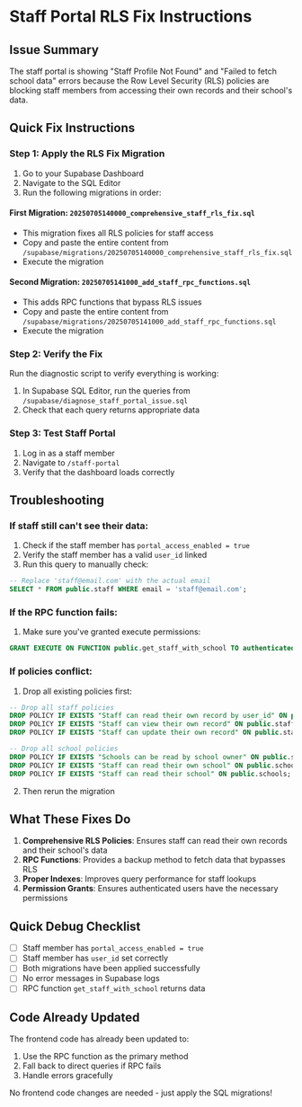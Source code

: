 # Staff Portal RLS Fix Instructions

## Issue Summary
The staff portal is showing "Staff Profile Not Found" and "Failed to fetch school data" errors because the Row Level Security (RLS) policies are blocking staff members from accessing their own records and their school's data.

## Quick Fix Instructions

### Step 1: Apply the RLS Fix Migration
1. Go to your Supabase Dashboard
2. Navigate to the SQL Editor
3. Run the following migrations in order:

#### First Migration: `20250705140000_comprehensive_staff_rls_fix.sql`
- This migration fixes all RLS policies for staff access
- Copy and paste the entire content from `/supabase/migrations/20250705140000_comprehensive_staff_rls_fix.sql`
- Execute the migration

#### Second Migration: `20250705141000_add_staff_rpc_functions.sql`
- This adds RPC functions that bypass RLS issues
- Copy and paste the entire content from `/supabase/migrations/20250705141000_add_staff_rpc_functions.sql`
- Execute the migration

### Step 2: Verify the Fix
Run the diagnostic script to verify everything is working:
1. In Supabase SQL Editor, run the queries from `/supabase/diagnose_staff_portal_issue.sql`
2. Check that each query returns appropriate data

### Step 3: Test Staff Portal
1. Log in as a staff member
2. Navigate to `/staff-portal`
3. Verify that the dashboard loads correctly

## Troubleshooting

### If staff still can't see their data:
1. Check if the staff member has `portal_access_enabled = true`
2. Verify the staff member has a valid `user_id` linked
3. Run this query to manually check:
```sql
-- Replace 'staff@email.com' with the actual email
SELECT * FROM public.staff WHERE email = 'staff@email.com';
```

### If the RPC function fails:
1. Make sure you've granted execute permissions:
```sql
GRANT EXECUTE ON FUNCTION public.get_staff_with_school TO authenticated;
```

### If policies conflict:
1. Drop all existing policies first:
```sql
-- Drop all staff policies
DROP POLICY IF EXISTS "Staff can read their own record by user_id" ON public.staff;
DROP POLICY IF EXISTS "Staff can view their own record" ON public.staff;
DROP POLICY IF EXISTS "Staff can update their own record" ON public.staff;

-- Drop all school policies  
DROP POLICY IF EXISTS "Schools can be read by school owner" ON public.schools;
DROP POLICY IF EXISTS "Staff can read their own school" ON public.schools;
DROP POLICY IF EXISTS "Staff can read their school" ON public.schools;
```

2. Then rerun the migration

## What These Fixes Do

1. **Comprehensive RLS Policies**: Ensures staff can read their own records and their school's data
2. **RPC Functions**: Provides a backup method to fetch data that bypasses RLS
3. **Proper Indexes**: Improves query performance for staff lookups
4. **Permission Grants**: Ensures authenticated users have the necessary permissions

## Quick Debug Checklist

- [ ] Staff member has `portal_access_enabled = true`
- [ ] Staff member has `user_id` set correctly
- [ ] Both migrations have been applied successfully
- [ ] No error messages in Supabase logs
- [ ] RPC function `get_staff_with_school` returns data

## Code Already Updated
The frontend code has already been updated to:
1. Use the RPC function as the primary method
2. Fall back to direct queries if RPC fails
3. Handle errors gracefully

No frontend code changes are needed - just apply the SQL migrations!